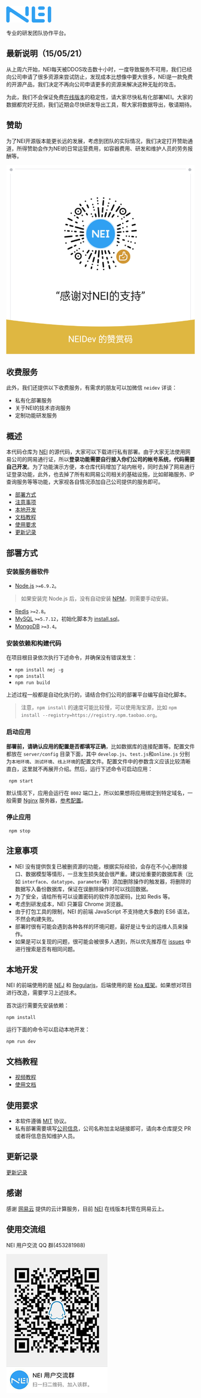 ![NEI](/docs/logo.png)

专业的研发团队协作平台。

## 最新说明（15/05/21）
从上周六开始，NEI每天被DDOS攻击数十小时，一度导致服务不可用，我们已经向公司申请了很多资源来尝试防止，发现成本比想像中要大很多，NEI是一款免费的开源产品，我们决定不再向公司申请更多的资源来解决这种无耻的攻击。

为此，我们不会保证免费[在线版本](https://nei.netease.com)的稳定性，请大家尽快私有化部署NEI。大家的数据都完好无损，我们近期会尽快研发导出工具，帮大家将数据导出，敬请期待。

## 赞助
为了NEI开源版本能更长远的发展，考虑到团队的实际情况，我们决定打开赞助通道，所得赞助会作为NEI的日常运营费用，如容器费用、研发和维护人员的劳务报酬等。

![NEI](/docs/nei_sponsor.png)

## 收费服务
此外，我们还提供以下收费服务，有需求的朋友可以加微信 `neidev` 详谈：

- 私有化部署服务
- 关于NEI的技术咨询服务
- 定制功能研发服务

## 概述

本代码仓库为 [NEI](https://nei.netease.com) 的源代码，大家可以下载进行私有部署。由于大家无法使用网易公司的网易通行证，所以**登录功能需要自行接入你们公司的帐号系统，代码需要自己开发**。为了功能演示方便，本仓库代码增加了站内帐号，同时去掉了网易通行证登录功能，此外，也去掉了所有和网易公司相关的基础设施，比如邮箱服务、IP 查询服务等等功能，大家视各自情况添加自己公司提供的服务即可。

- [部署方式](#部署方式)
- [注意事项](#注意事项)
- [本地开发](#本地开发)
- [文档教程](#文档教程)
- [使用要求](#使用要求)
- [更新记录](#更新记录)

## 部署方式
### 安装服务器软件

- [Node.js](https://nodejs.org/en/) `>=6.9.2`。
> 如果安装完 Node.js 后，没有自动安装 [NPM](https://www.npmjs.com/get-npm)，则需要手动安装。
- [Redis](https://redis.io/) `>=2.8`。
- [MySQL](https://www.mysql.com/) `>=5.7.12`，初始化脚本为 [install.sql](./docs/install.sql)。
- [MongoDB](https://www.mongodb.com/) `>=3.4`。

### 安装依赖和构建代码
在项目根目录依次执行下述命令，并确保没有错误发生：

- `npm install nej -g`
- `npm install`
- `npm run build`

上述过程一般都是自动化执行的，请结合你们公司的部署平台编写自动化脚本。

> 注意，`npm install` 的速度可能比较慢，可以使用淘宝源，比如 `npm install --registry=https://registry.npm.taobao.org`。

### 启动应用
**部署前，请确认应用的配置是否都填写正确**，比如数据库的连接配置等。配置文件都放在 `server/config` 目录下面，其中 `develop.js`、`test.js`和`online.js` 分别为`本地环境`、`测试环境`、`线上环境`的配置文件。配置文件中的参数含义应该比较清晰直白，这里就不再展开介绍。然后，运行下述命令可启动应用：

```shell
 npm start
```

默认情况下，应用会运行在 `8082` 端口上，所以如果想将应用绑定到特定域名，一般需要 [Nginx](https://www.nginx.com/) 服务器，[参考配置](./docs/sample.nginx.conf)。

### 停止应用
```shell
 npm stop
```

## 注意事项
- NEI 没有提供恢复已被删资源的功能，根据实际经验，会存在不小心删除接口、数据模型等情形，一旦发生损失就会很严重。建议给重要的数据库表（比如 `interface`、`datatype`、`parameter`等）添加删除操作的触发器，将删除的数据写入备份数据库，保证在误删除操作时可以找回数据。
- 为了安全，请给所有可以设置密码的软件添加密码，比如 Redis 等。
- 考虑到研发成本，NEI 只兼容 Chrome 浏览器。
- 由于打包工具的限制，NEI 的前端 JavaScript 不支持绝大多数的 ES6 语法，不然会构建失败。
- 部署时很有可能会遇到各种各样的环境问题，最好是让专业的运维人员来操作。
- 如果是可以复现的问题，很可能会被很多人遇到，所以优先推荐在 [issues](https://github.com/x-orpheus/nei/issues) 中进行搜索是否有相同问题。

## 本地开发
NEI 的前端使用的是 [NEJ](https://github.com/genify/nej) 和 [Regularjs](https://github.com/regularjs/regular)，后端使用的是 [Koa 框架](https://koajs.com/)。如果想对项目进行改造，需要学习上述技术。

首次运行需要先安装依赖：

```shell
npm install
```

运行下面的命令可以启动本地开发：

```shell
npm run dev
```

## 文档教程
- [视频教程](https://nei.netease.com/tutorial)
- [使用文档](https://github.com/x-orpheus/nei-toolkit/blob/master/doc/NEI基本概念介绍.md)

## 使用要求
- 本软件遵循 [MIT](./LICENSE) 协议。
- 私有部署需要填写[公司信息](./COMPANY.md)，公司名称加主站链接即可，请向本仓库提交 PR 或者将信息告知维护人员。

## 更新记录
[更新记录](./CHANGELOG)

## 感谢
感谢 [网易云](http://www.163yun.com/) 提供的云计算服务，目前 [NEI](https://nei.netease.com) 在线版本托管在网易云上。

## 使用交流组
NEI 用户交流 QQ 群(453281988)

![QQ 群](./docs/nei_qq.jpeg)
